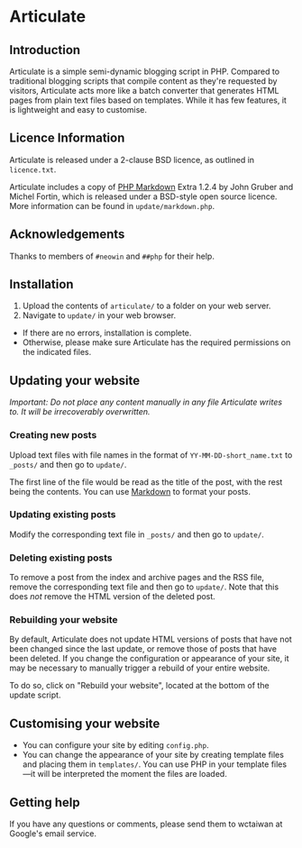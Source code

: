 Articulate
==========

## Introduction
Articulate is a simple semi-dynamic blogging script in PHP. Compared to traditional blogging scripts that compile content as they're requested by visitors, Articulate acts more like a batch converter that generates HTML pages from plain text files based on templates. While it has few features, it is lightweight and easy to customise.

## Licence Information
Articulate is released under a 2-clause BSD licence, as outlined in `licence.txt`.

Articulate includes a copy of [PHP Markdown](http://michelf.com/projects/php-markdown/) Extra 1.2.4 by John Gruber and Michel Fortin, which is released under a BSD-style open source licence. More information can be found in `update/markdown.php`.

## Acknowledgements
Thanks to members of `#neowin` and `##php` for their help.

## Installation
1. Upload the contents of `articulate/` to a folder on your web server.
2. Navigate to `update/` in your web browser.

* If there are no errors, installation is complete.
* Otherwise, please make sure Articulate has the required permissions on the indicated files.

## Updating your website
*Important: Do not place any content manually in any file Articulate writes to. It will be irrecoverably overwritten.*

### Creating new posts
Upload text files with file names in the format of `YY-MM-DD-short_name.txt` to `_posts/` and then go to `update/`.

The first line of the file would be read as the title of the post, with the rest being the contents. You can use [Markdown](http://daringfireball.net/projects/markdown/basics) to format your posts.

### Updating existing posts
Modify the corresponding text file in `_posts/` and then go to `update/`.

### Deleting existing posts
To remove a post from the index and archive pages and the RSS file, remove the corresponding text file and then go to `update/`. Note that this does *not* remove the HTML version of the deleted post.

### Rebuilding your website
By default, Articulate does not update HTML versions of posts that have not been changed since the last update, or remove those of posts that have been deleted. If you change the configuration or appearance of your site, it may be necessary to manually trigger a rebuild of your entire website.

To do so, click on "Rebuild your website", located at the bottom of the update script.

## Customising your website
* You can configure your site by editing `config.php`.
* You can change the appearance of your site by creating template files and placing them in `templates/`. You can use PHP in your template files&mdash;it will be interpreted the moment the files are loaded.

## Getting help
If you have any questions or comments, please send them to wctaiwan at Google's email service.
